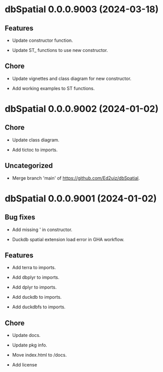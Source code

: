 <!-- NEWS.md is maintained by https://cynkra.github.io/fledge, do not edit -->

# dbSpatial 0.0.0.9003 (2024-03-18)

## Features

- Update constructor function.

- Update ST_ functions to use new constructor.

## Chore

- Update vignettes and class diagram for new constructor.

- Add working examples to ST functions.

<!-- NEWS.md is maintained by https://fledge.cynkra.com, contributors should not edit this file -->

# dbSpatial 0.0.0.9002 (2024-01-02)

## Chore

- Update class diagram.

- Add tictoc to imports.

## Uncategorized

- Merge branch 'main' of https://github.com/Ed2uiz/dbSpatial.


# dbSpatial 0.0.0.9001 (2024-01-02)

## Bug fixes

- Add missing ' in constructor.

- Duckdb spatial extension load error in GHA workflow.

## Features

- Add terra to imports.

- Add dbplyr to imports.

- Add dplyr to imports.

- Add duckdb to imports.

- Add duckdbfs to imports.

## Chore

- Update docs.

- Update pkg info.

- Move index.html to /docs.

- Add license
